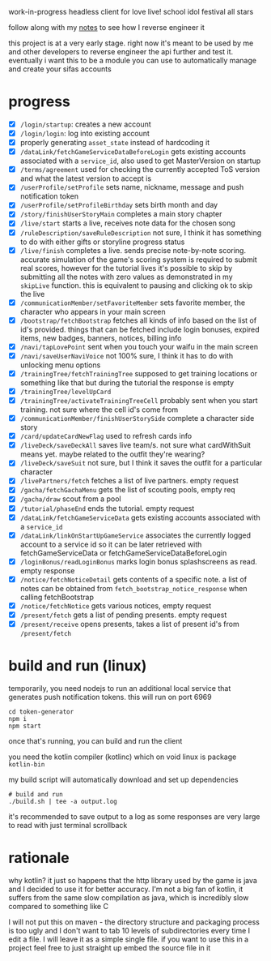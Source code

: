 work-in-progress headless client for love live! school idol festival
all stars

follow along with my [notes](https://github.com/Francesco149/reversing-sifas)
to see how I reverse engineer it

this project is at a very early stage. right now it's meant to be used by
me and other developers to reverse engineer the api further and test it.
eventually i want this to be a module you can use to automatically manage
and create your sifas accounts

# progress
- [x] `/login/startup`: creates a new account
- [x] `/login/login`: log into existing account
- [x] properly generating `asset_state` instead of hardcoding it
- [x] `/dataLink/fetchGameServiceDataBeforeLogin` gets existing accounts
  associated with a `service_id`, also used to get MasterVersion on
  startup
- [x] `/terms/agreement` used for checking the currently accepted ToS
  version and what the latest version to accept is
- [x] `/userProfile/setProfile` sets name, nickname, message and push
  notification token
- [x] `/userProfile/setProfileBirthday` sets birth month and day
- [x] `/story/finishUserStoryMain` completes a main story chapter
- [x] `/live/start` starts a live, receives note data for the chosen song
- [x] `/ruleDescription/saveRuleDescription` not sure, I think it has
  something to do with either gifts or storyline progress status
- [x] `/live/finish` completes a live. sends precise note-by-note scoring.
  accurate simulation of the game's scoring system is required to submit
  real scores, however for the tutorial lives it's possible to skip by
  submitting all the notes with zero values as demonstrated in my
  `skipLive` function. this is equivalent to pausing and clicking ok to
  skip the live
- [x] `/communicationMember/setFavoriteMember` sets favorite member, the
  character who appears in your main screen
- [x] `/bootstrap/fetchBootstrap` fetches all kinds of info based on the
  list of id's provided. things that can be fetched include login bonuses,
  expired items, new badges, banners, notices, billing info
- [x] `/navi/tapLovePoint` sent when you touch your waifu in the main
  screen
- [x] `/navi/saveUserNaviVoice` not 100% sure, I think it has to do with
  unlocking menu options
- [x] `/trainingTree/fetchTrainingTree` supposed to get training locations
  or something like that but during the tutorial the response is empty
- [x] `/trainingTree/levelUpCard`
- [x] `/trainingTree/activateTrainingTreeCell` probably sent when you
  start training. not sure where the cell id's come from
- [x] `/communicationMember/finishUserStorySide` complete a character
  side story
- [x] `/card/updateCardNewFlag` used to refresh cards info
- [x] `/liveDeck/saveDeckAll` saves live team/s. not sure what cardWithSuit
  means yet. maybe related to the outfit they're wearing?
- [x] `/liveDeck/saveSuit` not sure, but I think it saves the outfit for
  a particular character
- [x] `/livePartners/fetch` fetches a list of live partners. empty request
- [x] `/gacha/fetchGachaMenu` gets the list of scouting pools, empty req
- [x] `/gacha/draw` scout from a pool
- [x] `/tutorial/phaseEnd` ends the tutorial. empty request
- [x] `/dataLink/fetchGameServiceData` gets existing accounts
  associated with a `service_id`
- [x] `/dataLink/linkOnStartUpGameService` associates the currently logged
  account to a service id so it can be later retrieved with
  fetchGameServiceData or fetchGameServiceDataBeforeLogin
- [x] `/loginBonus/readLoginBonus` marks login bonus splashscreens as read.
  empty response
- [x] `/notice/fetchNoticeDetail` gets contents of a specific note. a list
  of notes can be obtained from `fetch_bootstrap_notice_response` when
  calling fetchBootstrap
- [x] `/notice/fetchNotice` gets various notices, empty request
- [x] `/present/fetch` gets a list of pending presents. empty request
- [x] `/present/receive` opens presents, takes a list of present id's from
  `/present/fetch`

# build and run (linux)
temporarily, you need nodejs to run an additional local service that
generates push notification tokens. this will run on port 6969

```
cd token-generator
npm i
npm start
```

once that's running, you can build and run the client

you need the kotlin compiler (kotlinc) which on void linux is package
`kotlin-bin`

my build script will automatically download and set up dependencies

```
# build and run
./build.sh | tee -a output.log
```

it's recommended to save output to a log as some responses are very large
to read with just terminal scrollback

# rationale
why kotlin? it just so happens that the http library used by the game is
java and I decided to use it for better accuracy. I'm not a big fan of
kotlin, it suffers from the same slow compilation as java, which is
incredibly slow compared to something like C

I will not put this on maven - the directory structure and packaging
process is too ugly and I don't want to tab 10 levels of subdirectories
every time I edit a file. I will leave it as a simple single file.
if you want to use this in a project feel free to just straight up
embed the source file in it
